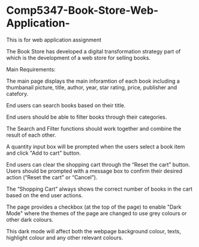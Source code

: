 # Comp5347-Book-Store-Web-Application-
This is for web application assignment

The Book Store has developed a digital transformation strategy part of which is the development of a web store for selling books.

Main Requirements:

The main page displays the main inforamtion of each book including a thumbanail picture, title, author, year, star rating, price, publisher and catefory.

End users can search books based on their title. 

End users should be able to filter books through their categories. 

The Search and Filter functions should work together and combine the result of each other.

A quantity input box will be prompted when the users select a book item and click "Add to cart" button. 

End users can clear the shopping cart through the “Reset the cart” button. Users should be prompted with a message box to confirm their desired action (“Reset the cart” or “Cancel”).

The “Shopping Cart” always shows the correct number of books in the cart based on the end user actions.

The page provides a checkbox (at the top of the page) to enable "Dark Mode" where the themes of the page are changed to use grey colours or other dark colours. 

This dark mode will affect both the webpage background colour, texts, highlight colour and any other relevant colours. 
